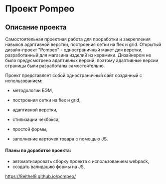 # Проект Pompeo

## Описание проекта

Самостоятельная проектная работа для проработки и закрепления навыков адаптивной верстки, построения сетки на flex и grid.
Открытый дизайн-проект "Pompeo" - одностраничный макет для верстки, разработанный для магазина изделий из керамики. 
Дизайнером не было предусмотрено адаптивных версий, поэтому адаптивные версии страницы были разработаны самостоятельно.

Проект представляет собой одностраничный сайт созданный с использованием:

- методологии БЭМ, 

- построения сетки на flex и grid,

- адаптивной верстки,

- стилизации чекбокса, 

- простой формы,

- заполнение карточек товара с помощью JS.

#### Планы по доработке проекта:

- автоматизировать сборку проекта с использованием webpack,
- создать валидацию формы на JS,


https://8eithel8.github.io/pompeo/









